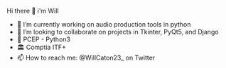 Hi there 👋 i'm Will

- 🎨 I’m currently working on audio production tools in python
- 👯 I’m looking to collaborate on projects in Tkinter, PyQt5, and Django
- 🥂 PCEP - Python3
- 🏛 Comptia ITF+
- 📫 How to reach me: @WillCaton23_ on Twitter 

